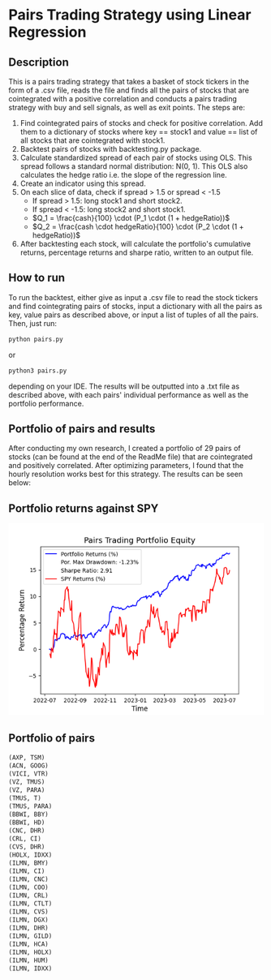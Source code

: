 # Pairs Trading Strategy using Linear Regression

## Description
This is a pairs trading strategy that takes a basket of stock tickers in the form of a .csv file, reads the file and finds all the pairs of stocks that are cointegrated with a positive correlation and conducts a pairs trading strategy with buy and sell signals, as well as exit points.  The steps are: 
1. Find cointegrated pairs of stocks and check for positive correlation. Add them to a dictionary of stocks where key == stock1 and value == list of all stocks that are cointegrated with stock1.
2. Backtest pairs of stocks with backtesting.py package. 
  1. Calculate standardized spread of each pair of stocks using OLS. This spread follows a standard normal distribution: N(0, 1). This OLS also calculates the hedge ratio i.e. the slope of the regression line.
  2. Create an indicator using this spread.
  3. On each slice of data, check if spread > 1.5 or spread < -1.5
     - If spread > 1.5: long stock1 and short stock2.
     - If spread < -1.5: long stock2 and short stock1.
     - $Q_1 = \frac{cash}{100} \cdot (P_1 \cdot (1 + hedgeRatio))$
     - $Q_2 = \frac{cash \cdot hedgeRatio}{100} \cdot (P_2 \cdot (1 + hedgeRatio))$
  4. After backtesting each stock, will calculate the portfolio's cumulative returns, percentage returns and sharpe ratio, written to an output file. 

## How to run
To run the backtest, either give as input a .csv file to read the stock tickers and find cointegrating pairs of stocks, input a dictionary with all the pairs as key, value pairs as described above, or input a list of tuples of all the pairs. 
Then, just run: 
```python
python pairs.py
```
or 
```python
python3 pairs.py
```
depending on your IDE. 
The results will be outputted into a .txt file as described above, with each pairs' individual performance as well as the portfolio performance.

## Portfolio of pairs and results
After conducting my own research, I created a portfolio of 29 pairs of stocks (can be found at the end of the ReadMe file) that are cointegrated and positively correlated. After optimizing parameters, I found that the hourly resolution works best for this strategy. 
The results can be seen below: 

## Portfolio returns against SPY
![Local Image](./PortfolioReturns.png)

## Portfolio of pairs
```python(GOOG, AAPL)
(AXP, TSM)
(ACN, GOOG)
(VICI, VTR)
(VZ, TMUS)
(VZ, PARA)
(TMUS, T)
(TMUS, PARA)
(BBWI, BBY)
(BBWI, HD)
(CNC, DHR)
(CRL, CI)
(CVS, DHR)
(HOLX, IDXX)
(ILMN, BMY)
(ILMN, CI)
(ILMN, CNC)
(ILMN, COO)
(ILMN, CRL)
(ILMN, CTLT)
(ILMN, CVS)
(ILMN, DGX)
(ILMN, DHR)
(ILMN, GILD)
(ILMN, HCA)
(ILMN, HOLX)
(ILMN, HUM)
(ILMN, IDXX)
```